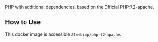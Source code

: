 PHP with additional dependencies, based on the Official PHP:7.2-apache.

## How to Use

This docker image is accessible at `webimp/php-72-apache`.
